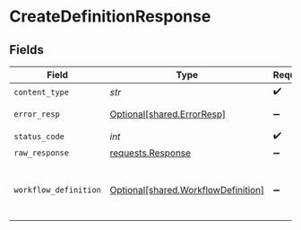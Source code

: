 # CreateDefinitionResponse


## Fields

| Field                                                                                 | Type                                                                                  | Required                                                                              | Description                                                                           |
| ------------------------------------------------------------------------------------- | ------------------------------------------------------------------------------------- | ------------------------------------------------------------------------------------- | ------------------------------------------------------------------------------------- |
| `content_type`                                                                        | *str*                                                                                 | :heavy_check_mark:                                                                    | N/A                                                                                   |
| `error_resp`                                                                          | [Optional[shared.ErrorResp]](../../models/shared/errorresp.md)                        | :heavy_minus_sign:                                                                    | Validation Errors                                                                     |
| `status_code`                                                                         | *int*                                                                                 | :heavy_check_mark:                                                                    | N/A                                                                                   |
| `raw_response`                                                                        | [requests.Response](https://requests.readthedocs.io/en/latest/api/#requests.Response) | :heavy_minus_sign:                                                                    | N/A                                                                                   |
| `workflow_definition`                                                                 | [Optional[shared.WorkflowDefinition]](../../models/shared/workflowdefinition.md)      | :heavy_minus_sign:                                                                    | Success - if the definition is created successfully                                   |